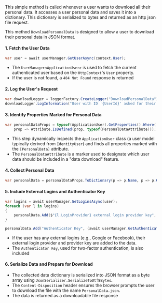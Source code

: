This simple method is called whenever a user wants to download all their personal data.
It accesses a user personal data and saves it into a dictionary.
This dictionary is serialized to bytes and returned as an http json file request.


This method `DownloadPersonalData` is designed to allow a user to download their personal data in JSON format.

#### **1. Fetch the User Data**
```csharp
var user = await userManager.GetUserAsync(context.User);
```

- The `UserManager<ApplicationUser>` is used to fetch the current authenticated user based on the `HttpContext`'s `User` property.
- If the user is not found, a `404 Not Found` response is returned
#### **2. Log the User's Request**

```csharp
var downloadLogger = loggerFactory.CreateLogger("DownloadPersonalData");
downloadLogger.LogInformation("User with ID '{UserId}' asked for their personal data.", userId);
```

#### **3. Identify Properties Marked for Personal Data**

```csharp
var personalDataProps = typeof(ApplicationUser).GetProperties().Where(
    prop => Attribute.IsDefined(prop, typeof(PersonalDataAttribute)));
```

- This step dynamically inspects the `ApplicationUser` class (a user model typically derived from `IdentityUser`) and finds all properties marked with the `[PersonalData]` attribute.
- The `PersonalDataAttribute` is a marker used to designate which user data should be included in a "data download" feature.

#### **4. Collect Personal Data**
```csharp
var personalData = personalDataProps.ToDictionary(p => p.Name, p => p.GetValue(user)?.ToString() ?? "null");
```


#### **5. Include External Logins and Authenticator Key**


```csharp
var logins = await userManager.GetLoginsAsync(user);
foreach (var l in logins)
{
    personalData.Add($"{l.LoginProvider} external login provider key", l.ProviderKey);
}

personalData.Add("Authenticator Key", (await userManager.GetAuthenticatorKeyAsync(user))!);
```
- If the user has any external logins (e.g., Google or Facebook), their external login provider and provider key are added to the data.
- The `Authenticator Key`, used for two-factor authentication, is also included

#### **6. Serialize Data and Prepare for Download**
- The collected data dictionary is serialized into JSON format as a byte array using `JsonSerializer.SerializeToUtf8Bytes`.
- The `Content-Disposition` header ensures the browser prompts the user to download the file with the name `PersonalData.json`.
- The data is returned as a downloadable file response